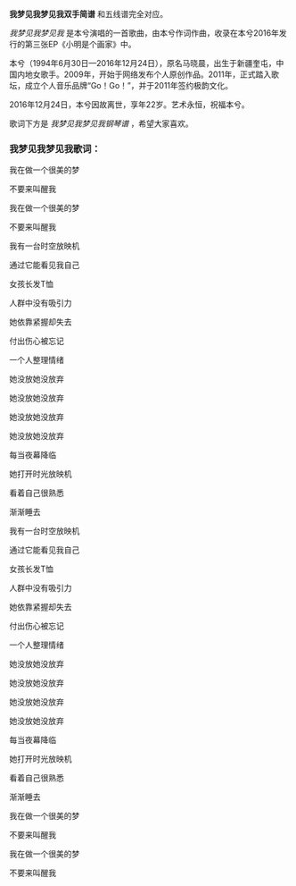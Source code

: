 

**我梦见我梦见我双手简谱** 和五线谱完全对应。

_我梦见我梦见我_ 是本兮演唱的一首歌曲，由本兮作词作曲，收录在本兮2016年发行的第三张EP《小明是个画家》中。

本兮（1994年6月30日—2016年12月24日），原名马晓晨，出生于新疆奎屯，中国内地女歌手。2009年，开始于网络发布个人原创作品。2011年，正式踏入歌坛，成立个人音乐品牌“Go！Go！”，并于2011年签约极韵文化。

2016年12月24日，本兮因故离世，享年22岁。艺术永恒，祝福本兮。

歌词下方是 _我梦见我梦见我钢琴谱_ ，希望大家喜欢。

### 我梦见我梦见我歌词：

我在做一个很美的梦

不要来叫醒我

我在做一个很美的梦

不要来叫醒我

我有一台时空放映机

通过它能看见我自己

女孩长发T恤

人群中没有吸引力

她依靠紧握却失去

付出伤心被忘记

一个人整理情绪

她没放她没放弃

她没放她没放弃

她没放她没放弃

她没放她没放弃

每当夜幕降临

她打开时光放映机

看着自己很熟悉

渐渐睡去

我有一台时空放映机

通过它能看见我自己

女孩长发T恤

人群中没有吸引力

她依靠紧握却失去

付出伤心被忘记

一个人整理情绪

她没放她没放弃

她没放她没放弃

她没放她没放弃

她没放她没放弃

每当夜幕降临

她打开时光放映机

看着自己很熟悉

渐渐睡去

我在做一个很美的梦

不要来叫醒我

我在做一个很美的梦

不要来叫醒我

